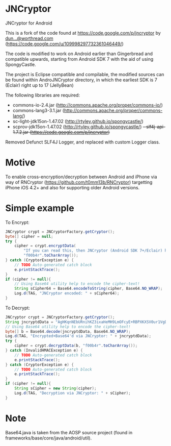 JNCryptor
=========

JNCryptor for Android 

This is a fork of the code found at https://code.google.com/p/jncryptor by dun...@worthread.com (https://code.google.com/u/109998297732361046449/)

The code is modified to work on Android earlier than Gingerbread and compatible upwards, starting from Android SDK 7 with the aid of using SpongyCastle.

The project is Eclipse compatible and compilable, the modified sources can be found within AndroJNCryptor directory, in which the earliest SDK is 7 (Eclair) right up to 17 (JellyBean)

The following libraries are required:

 - commons-io-2.4.jar (http://commons.apache.org/proper/commons-io/)
 - commons-lang3-3.1.jar (http://commons.apache.org/proper/commons-lang/)
 - sc-light-jdk15on-1.47.02 (http://rtyley.github.io/spongycastle/)
 - scprov-jdk15on-1.47.02 (http://rtyley.github.io/spongycastle/)
 <s>- slf4j-api-1.7.2.jar (https://code.google.com/p/jncryptor) </s> 
 
 Removed Defunct SLF4J Logger, and replaced with custom Logger class.

# Motive

To enable cross-encryption/decryption between Android and iPhone via way of RNCryptor (https://github.com/t0mm13b/RNCryptor) targetting iPhone iOS 4.2+ and also for supporting older Android versions.

# Simple example

To Encrypt:

```java
JNCryptor crypt = JNCryptorFactory.getCryptor();
byte[] cipher = null;
try {
	cipher = crypt.encryptData(
		"If you can read this, then JNCryptor (Android SDK 7+/Eclair) has worked. The quick brown fox jumped over the lazy dog and ran away".getBytes(), 
		"f00b4r".toCharArray());
} catch (CryptorException e) {
	// TODO Auto-generated catch block
	e.printStackTrace();
}
if (cipher != null){
	// Using Base64 utility help to encode the cipher-text!
	String sCipher64 = Base64.encodeToString(cipher, Base64.NO_WRAP);
	Log.d(TAG, "JNCryptor encoded: " + sCipher64);
}
```

To Decrypt:

```java
JNCryptor crypt = JNCryptorFactory.getCryptor();
String jncryptdData = "AgHKqnNEbURnihKZ3ixaHeMH9LmOFcyE+RBPXKXSV0ur1VgD+hdyMIeVfB1c3qksK8DOMFkKNRbP1aClavcCTUlQVGC1xphb0hisTJBsBQM9ppmBJcRx7tVwg9Q4Z+tjMvM+M8wGAkyrK0EKDF1yKLKZlIwTAd8TES7LR8Ww1FfuxuBrZMQqio8F2rzFJ4Ekn/vsB7mDL8UpYhu9ocUNqtJpEiL1ReW2Z4fNBpoZkkdEgoMzb5AAU0Ci3yJf2mAsCug=";
// Using Base64 utility help to encode the cipher-text!
byte[] b = Base64.decode(jncryptdData, Base64.NO_WRAP);
Log.d(TAG, "Encrypted+Base64'd via JNCryptor: " + jncryptdData);
try {
	cipher = crypt.decryptData(b, "f00b4r".toCharArray());
} catch (InvalidHMACException e) {
	// TODO Auto-generated catch block
	e.printStackTrace();
} catch (CryptorException e) {
	// TODO Auto-generated catch block
	e.printStackTrace();
}
if (cipher != null){
	String sCipher = new String(cipher);
	Log.d(TAG, "Decryption via JNCryptor: " + sCipher);
}
```

# Note

Base64.java is taken from the AOSP source project (found in frameworks/base/core/java/android/util).
